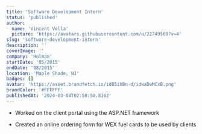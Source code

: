 ```yaml
---
title: 'Software Development Intern'
status: 'published'
author:
  name: 'Vincent Vella'
  picture: 'https://avatars.githubusercontent.com/u/22749569?v=4'
slug: 'software-development-intern'
description: ''
coverImage: ''
company: 'Holman'
startDate: '05/2015'
endDate: '08/2015'
location: 'Maple Shade, NJ'
badges: []
avatar: 'https://asset.brandfetch.io/idO5iUBn-d/idwaDwMCxB.png'
brandColor: '#FFFFFF'
publishedAt: '2024-03-04T02:58:50.816Z'
---
```


- Worked on the client portal using the ASP.NET framework

- Created an online ordering form for WEX fuel cards to be used by clients
